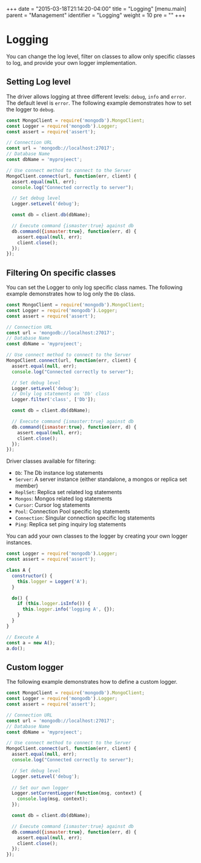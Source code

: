 +++
date = "2015-03-18T21:14:20-04:00"
title = "Logging"
[menu.main]
  parent = "Management"
  identifier = "Logging"
  weight = 10
  pre = "<i class='fa'></i>"
+++

# Logging

You can change the log level, filter on classes to allow only specific classes
to log, and provide your own logger implementation.

## Setting Log level
The driver allows logging at three different levels: `debug`,
`info` and `error`. The default level is `error`.
The following example demonstrates how to set the logger to `debug`.

```js
const MongoClient = require('mongodb').MongoClient;
const Logger = require('mongodb').Logger;
const assert = require('assert');

// Connection URL
const url = 'mongodb://localhost:27017';
// Database Name
const dbName = 'myprojeect';

// Use connect method to connect to the Server
MongoClient.connect(url, function(err, client) {
  assert.equal(null, err);
  console.log("Connected correctly to server");

  // Set debug level
  Logger.setLevel('debug');

  const db = client.db(dbName);

  // Execute command {ismaster:true} against db
  db.command({ismaster:true}, function(err, d) {
    assert.equal(null, err);
    client.close();
  });
});
```

## Filtering On specific classes

You can set the Logger to only log specific class names. The following example
demonstrates how to log only the `Db` class.

```js
const MongoClient = require('mongodb').MongoClient;
const Logger = require('mongodb').Logger;
const assert = require('assert');

// Connection URL
const url = 'mongodb://localhost:27017';
// Database Name
const dbName = 'myprojeect';

// Use connect method to connect to the Server
MongoClient.connect(url, function(err, client) {
  assert.equal(null, err);
  console.log("Connected correctly to server");

  // Set debug level
  Logger.setLevel('debug');
  // Only log statements on 'Db' class
  Logger.filter('class', ['Db']);

  const db = client.db(dbName);

  // Execute command {ismaster:true} against db
  db.command({ismaster:true}, function(err, d) {
    assert.equal(null, err);
    client.close();
  });
});
```

Driver classes available for filtering:

* `Db`: The Db instance log statements
* `Server`: A server instance (either standalone, a mongos or replica set member)
* `ReplSet`: Replica set related log statements
* `Mongos`: Mongos related log statements
* `Cursor`: Cursor log statements
* `Pool`: Connection Pool specific log statements
* `Connection`: Singular connection specific log statements
* `Ping`: Replica set ping inquiry log statements

You can add your own classes to the logger by creating your own logger instances. 

```js
const Logger = require('mongodb').Logger;
const assert = require('assert');

class A {
  constructor() {
    this.logger = Logger('A');
  }

  do() {
    if (this.logger.isInfo()) {
      this.logger.info('logging A', {});
    }
  }
}

// Execute A
const a = new A();
a.do();
```

## Custom logger

The following example demonstrates how to define a custom logger.

```js
const MongoClient = require('mongodb').MongoClient;
const Logger = require('mongodb').Logger;
const assert = require('assert');

// Connection URL
const url = 'mongodb://localhost:27017';
// Database Name
const dbName = 'myprojeect';

// Use connect method to connect to the Server
MongoClient.connect(url, function(err, client) {
  assert.equal(null, err);
  console.log("Connected correctly to server");

  // Set debug level
  Logger.setLevel('debug');
  
  // Set our own logger
  Logger.setCurrentLogger(function(msg, context) {
    console.log(msg, context);
  });

  const db = client.db(dbName);

  // Execute command {ismaster:true} against db
  db.command({ismaster:true}, function(err, d) {
    assert.equal(null, err);
    client.close();
  });
});
```
